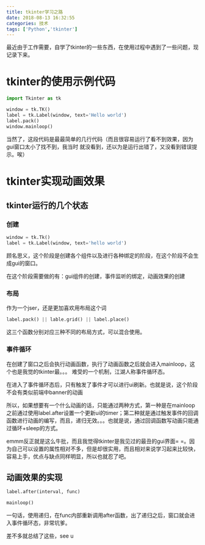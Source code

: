 ```yaml
---
title: tkinter学习之路
date: 2018-08-13 16:32:55
categories: 技术
tags: ['Python','tkinter']
---
```


最近由于工作需要，自学了tkinter的一些东西，在使用过程中遇到了一些问题，现记录下来。

<!-- more -->

# tkinter的使用示例代码

```python
import Tkinter as tk

window = tk.TK()
label = tk.Label(window, text='Hello world')
label.pack()
window.mainloop()

```

当然了，这段代码是最最简单的几行代码（而且很容易运行了看不到效果，因为gui窗口太小了找不到，我当时
就没看到，还以为是运行出错了，又没看到错误提示。唉）

# tkinter实现动画效果

## tkinter运行的几个状态

### 创建

```python
window = tk.Tk()
label = tk.Label(window, text='hello world')
```
顾名思义，这个阶段是创建各个组件以及进行各种绑定的阶段，在这个阶段不会生成gui的窗口。

在这个阶段需要做的有：gui组件的创建，事件监听的绑定，动画效果的创建

### 布局

作为一个jser，还是更加喜欢用布局这个词

```python
label.pack() || lable.grid() || label.place()
```

这三个函数分别对应三种不同的布局方式，可以混合使用。

### 事件循环

在创建了窗口之后会执行动画函数，执行了动画函数之后就会进入mainloop，这个也是我觉的tkinter最。。。
难受的一个机制，江湖人称事件循环态。

在进入了事件循环态后，只有触发了事件才可以进行ui刷新。也就是说，这个阶段不会有类似前端中banner的动画

所以，如果想要有一个什么动画的话，只能通过两种方式，第一种是在mainloop之前通过使用label.after设置一个更新ui的timer；第二种就是通过触发事件的回调函数进行动画的编写，而且，递归无效。。。也就是说，通过回调函数写动画只能通过循环+sleep的方式。

emmm反正就是这么牛批，而且我觉得tkinter是我见过的最丑的gui界面= =。因为自己可以设置的属性相对不多，但是却很实用，而且相对来说学习起来比较快，容易上手，优点与缺点同样明显，所以也就忍了吧。

## 动画效果的实现

```python
label.after(interval, func)

mainloop()
```

一句话，使用递归，在func内部重新调用after函数，出了递归之后，窗口就会进入事件循环态，非常坑爹。

差不多就总结了这些，see u

